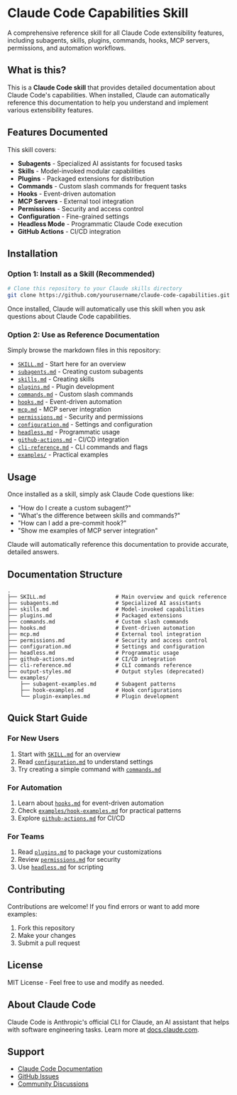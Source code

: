# Claude Code Capabilities Skill

A comprehensive reference skill for all Claude Code extensibility features, including subagents, skills, plugins, commands, hooks, MCP servers, permissions, and automation workflows.

## What is this?

This is a **Claude Code skill** that provides detailed documentation about Claude Code's capabilities. When installed, Claude can automatically reference this documentation to help you understand and implement various extensibility features.

## Features Documented

This skill covers:

- **Subagents** - Specialized AI assistants for focused tasks
- **Skills** - Model-invoked modular capabilities
- **Plugins** - Packaged extensions for distribution
- **Commands** - Custom slash commands for frequent tasks
- **Hooks** - Event-driven automation
- **MCP Servers** - External tool integration
- **Permissions** - Security and access control
- **Configuration** - Fine-grained settings
- **Headless Mode** - Programmatic Claude Code execution
- **GitHub Actions** - CI/CD integration

## Installation

### Option 1: Install as a Skill (Recommended)

```bash
# Clone this repository to your Claude skills directory
git clone https://github.com/yourusername/claude-code-capabilities.git ~/.claude/skills/claude-code-capabilities
```

Once installed, Claude will automatically use this skill when you ask questions about Claude Code capabilities.

### Option 2: Use as Reference Documentation

Simply browse the markdown files in this repository:

- [`SKILL.md`](SKILL.md) - Start here for an overview
- [`subagents.md`](subagents.md) - Creating custom subagents
- [`skills.md`](skills.md) - Creating skills
- [`plugins.md`](plugins.md) - Plugin development
- [`commands.md`](commands.md) - Custom slash commands
- [`hooks.md`](hooks.md) - Event-driven automation
- [`mcp.md`](mcp.md) - MCP server integration
- [`permissions.md`](permissions.md) - Security and permissions
- [`configuration.md`](configuration.md) - Settings and configuration
- [`headless.md`](headless.md) - Programmatic usage
- [`github-actions.md`](github-actions.md) - CI/CD integration
- [`cli-reference.md`](cli-reference.md) - CLI commands and flags
- [`examples/`](examples/) - Practical examples

## Usage

Once installed as a skill, simply ask Claude Code questions like:

- "How do I create a custom subagent?"
- "What's the difference between skills and commands?"
- "How can I add a pre-commit hook?"
- "Show me examples of MCP server integration"

Claude will automatically reference this documentation to provide accurate, detailed answers.

## Documentation Structure

```
.
├── SKILL.md                      # Main overview and quick reference
├── subagents.md                  # Specialized AI assistants
├── skills.md                     # Model-invoked capabilities
├── plugins.md                    # Packaged extensions
├── commands.md                   # Custom slash commands
├── hooks.md                      # Event-driven automation
├── mcp.md                        # External tool integration
├── permissions.md                # Security and access control
├── configuration.md              # Settings and configuration
├── headless.md                   # Programmatic usage
├── github-actions.md             # CI/CD integration
├── cli-reference.md              # CLI commands reference
├── output-styles.md              # Output styles (deprecated)
└── examples/
    ├── subagent-examples.md      # Subagent patterns
    ├── hook-examples.md          # Hook configurations
    └── plugin-examples.md        # Plugin development
```

## Quick Start Guide

### For New Users

1. Start with [`SKILL.md`](SKILL.md) for an overview
2. Read [`configuration.md`](configuration.md) to understand settings
3. Try creating a simple command with [`commands.md`](commands.md)

### For Automation

1. Learn about [`hooks.md`](hooks.md) for event-driven automation
2. Check [`examples/hook-examples.md`](examples/hook-examples.md) for practical patterns
3. Explore [`github-actions.md`](github-actions.md) for CI/CD

### For Teams

1. Read [`plugins.md`](plugins.md) to package your customizations
2. Review [`permissions.md`](permissions.md) for security
3. Use [`headless.md`](headless.md) for scripting

## Contributing

Contributions are welcome! If you find errors or want to add more examples:

1. Fork this repository
2. Make your changes
3. Submit a pull request

## License

MIT License - Feel free to use and modify as needed.

## About Claude Code

Claude Code is Anthropic's official CLI for Claude, an AI assistant that helps with software engineering tasks. Learn more at [docs.claude.com](https://docs.claude.com).

## Support

- [Claude Code Documentation](https://docs.claude.com/claude-code)
- [GitHub Issues](https://github.com/anthropics/claude-code/issues)
- [Community Discussions](https://github.com/anthropics/claude-code/discussions)
